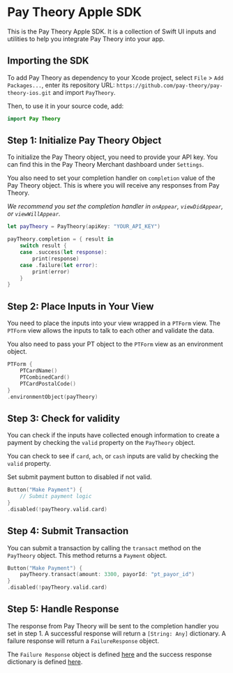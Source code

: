 # Pay Theory Apple SDK

This is the Pay Theory Apple SDK. It is a collection of Swift UI inputs and utilities to help you integrate Pay Theory into your app.

## Importing the SDK

To add Pay Theory as dependency to your Xcode project, select `File` > `Add Packages...`, enter its repository URL: `https://github.com/pay-theory/pay-theory-ios.git` and import `PayTheory`.

Then, to use it in your source code, add:

```swift
import Pay Theory
```

## Step 1: Initialize Pay Theory Object

To initialize the Pay Theory object, you need to provide your API key. You can find this in the Pay Theory Merchant dashboard under `Settings`.

You also need to set your completion handler on `completion` value of the Pay Theory object. This is where you will receive any responses from Pay Theory.

*We recommend you set the completion handler in `onAppear`, `viewDidAppear`, or `viewWillAppear`.*

```swift
let payTheory = PayTheory(apiKey: "YOUR_API_KEY")

payTheory.completion = { result in
    switch result {
    case .success(let response):
        print(response)
    case .failure(let error):
        print(error)
    }
}
```

## Step 2: Place Inputs in Your View

You need to place the inputs into your view wrapped in a `PTForm` view. The `PTForm` view allows the inputs to talk to each other and validate the data.

You also need to pass your PT object to the `PTForm` view as an environment object.

```swift
PTForm {
    PTCardName()
    PTCombinedCard()
    PTCardPostalCode()
}
.environmentObject(payTheory)
```

## Step 3: Check for validity

You can check if the inputs have collected enough information to create a payment by checking the `valid` property on the `PayTheory` object.

You can check to see if `card`, `ach`, or `cash` inputs are valid by checking the `valid` property.

Set submit payment button to disabled if not valid.

```swift
Button("Make Payment") {
    // Submit payment logic
}
.disabled(!payTheory.valid.card)
``` 

## Step 4: Submit Transaction

You can submit a transaction by calling the `transact` method on the `PayTheory` object. This method returns a `Payment` object.

```swift
Button("Make Payment") {
    payTheory.transact(amount: 3300, payorId: "pt_payor_id")
}
.disabled(!payTheory.valid.card)
```

## Step 5: Handle Response

The response from Pay Theory will be sent to the completion handler you set in step 1. A successful response will return a `[String: Any]` dictionary. A failure response will return a `FailureResponse` object.

The `Failure Response` object is defined [here](apple/completion_handler#failure-response) and the success response dictionary is defined [here](apple/completion_handler#success-response).



